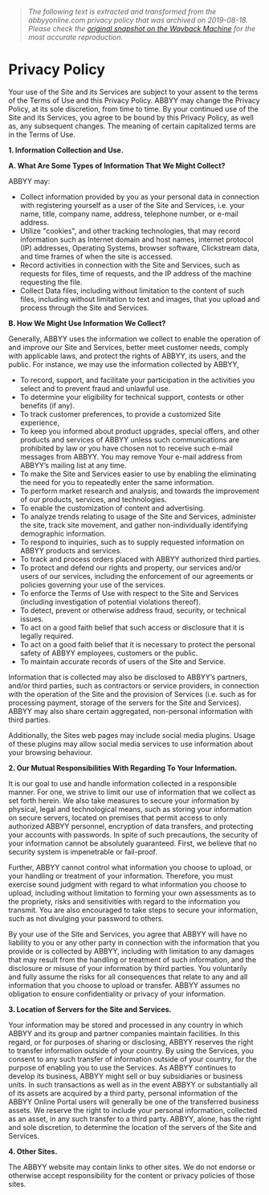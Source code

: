 > *The following text is extracted and transformed from the abbyyonline.com privacy policy that was archived on 2019-08-18. Please check the [original snapshot on the Wayback Machine](https://web.archive.org/web/20190818073753id_/http%3A//www.abbyyonline.com/en/Help/Privacy/main) for the most accurate reproduction.*

# Privacy Policy

Your use of the Site and its Services are subject to your assent to the terms of the Terms of Use and this Privacy Policy. ABBYY may change the Privacy Policy, at its sole discretion, from time to time. By your continued use of the Site and its Services, you agree to be bound by this Privacy Policy, as well as, any subsequent changes. The meaning of certain capitalized terms are in the Terms of Use. 

**1\. Information Collection and Use.**

**A. What Are Some Types of Information That We Might Collect?**

ABBYY may: 

  * Collect information provided by you as your personal data in connection with registering yourself as a user of the Site and Services, i.e. your name, title, company name, address, telephone number, or e-mail address. 
  * Utilize "cookies", and other tracking technologies, that may record information such as Internet domain and host names, internet protocol (IP) addresses, Operating Systems, browser software, Clickstream data, and time frames of when the site is accessed. 
  * Record activities in connection with the Site and Services, such as requests for files, time of requests, and the IP address of the machine requesting the file. 
  * Collect Data files, including without limitation to the content of such files, including without limitation to text and images, that you upload and process through the Site and Services. 



**B. How We Might Use Information We Collect?**

Generally, ABBYY uses the information we collect to enable the operation of and improve our Site and Services, better meet customer needs, comply with applicable laws, and protect the rights of ABBYY, its users, and the public. For instance, we may use the information collected by ABBYY,

  * To record, support, and facilitate your participation in the activities you select and to prevent fraud and unlawful use. 
  * To determine your eligibility for technical support, contests or other benefits (if any). 
  * To track customer preferences, to provide a customized Site experience, 
  * To keep you informed about product upgrades, special offers, and other products and services of ABBYY unless such communications are prohibited by law or you have chosen not to receive such e-mail messages from ABBYY. You may remove Your e-mail address from ABBYY’s mailing list at any time.
  * To make the Site and Services easier to use by enabling the eliminating the need for you to repeatedly enter the same information.
  * To perform market research and analysis, and towards the improvement of our products, services, and technologies.
  * To enable the customization of content and advertising. 
  * To analyze trends relating to usage of the Site and Services, administer the site, track site movement, and gather non-individually identifying demographic information.
  * To respond to inquiries, such as to supply requested information on ABBYY products and services. 
  * To track and process orders placed with ABBYY authorized third parties. 
  * To protect and defend our rights and property, our services and/or users of our services, including the enforcement of our agreements or policies governing your use of the services.
  * To enforce the Terms of Use with respect to the Site and Services (including investigation of potential violations thereof).
  * To detect, prevent or otherwise address fraud, security, or technical issues.
  * To act on a good faith belief that such access or disclosure that it is legally required. 
  * To act on a good faith belief that it is necessary to protect the personal safety of ABBYY employees, customers or the public. 
  * To maintain accurate records of users of the Site and Service.



Information that is collected may also be disclosed to ABBYY’s partners, and/or third parties, such as contractors or service providers, in connection with the operation of the Site and the provision of Services (i.e. such as for processing payment, storage of the servers for the Site and Services). ABBYY may also share certain aggregated, non-personal information with third parties.

Additionally, the Sites web pages may include social media plugins. Usage of these plugins may allow social media services to use information about your browsing behaviour.

**2\. Our Mutual Responsibilities With Regarding To Your Information.**

It is our goal to use and handle information collected in a responsible manner. For one, we strive to limit our use of information that we collect as set forth herein. We also take measures to secure your information by physical, legal and technological means, such as storing your information on secure servers, located on premises that permit access to only authorized ABBYY personnel, encryption of data transfers, and protecting your accounts with passwords. In spite of such precautions, the security of your information cannot be absolutely guaranteed. First, we believe that no security system is impenetrable or fail-proof. 

Further, ABBYY cannot control what information you choose to upload, or your handling or treatment of your information. Therefore, you must exercise sound judgment with regard to what information you choose to upload, including without limitation to forming your own assessments as to the propriety, risks and sensitivities with regard to the information you transmit. You are also encouraged to take steps to secure your information, such as not divulging your password to others. 

By your use of the Site and Services, you agree that ABBYY will have no liability to you or any other party in connection with the information that you provide or is collected by ABBYY, including with limitation to any damages that may result from the handling or treatment of such information, and the disclosure or misuse of your information by third parties. You voluntarily and fully assume the risks for all consequences that relate to any and all information that you choose to upload or transfer. ABBYY assumes no obligation to ensure confidentiality or privacy of your information.

**3\. Location of Servers for the Site and Services.**

Your information may be stored and processed in any country in which ABBYY and its group and partner companies maintain facilities. In this regard, or for purposes of sharing or disclosing, ABBYY reserves the right to transfer information outside of your country. By using the Services, you consent to any such transfer of information outside of your country, for the purpose of enabling you to use the Services. As ABBYY continues to develop its business, ABBYY might sell or buy subsidiaries or business units. In such transactions as well as in the event ABBYY or substantially all of its assets are acquired by a third party, personal information of the ABBYY Online Portal users will generally be one of the transferred business assets. We reserve the right to include your personal information, collected as an asset, in any such transfer to a third party. ABBYY, alone, has the right and sole discretion, to determine the location of the servers of the Site and Services.

**4\. Other Sites.**

The ABBYY website may contain links to other sites. We do not endorse or otherwise accept responsibility for the content or privacy policies of those sites.

